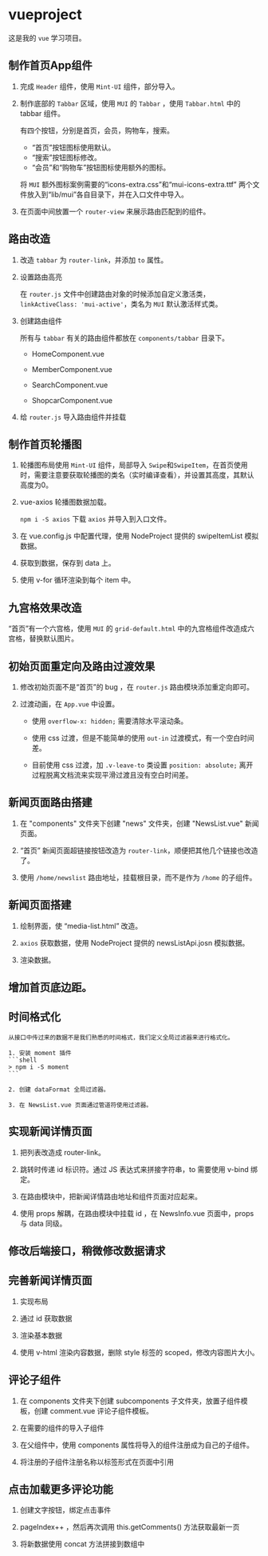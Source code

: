 # vueproject

这是我的 `vue` 学习项目。

## 制作首页App组件

1. 完成 `Header` 组件，使用 `Mint-UI` 组件，部分导入。

2. 制作底部的 `Tabbar` 区域，使用 `MUI` 的 `Tabbar` ，使用 `Tabbar.html` 中的 tabbar 组件。

    有四个按钮，分别是首页，会员，购物车，搜索。

    - “首页”按钮图标使用默认。
    - “搜索”按钮图标修改。
    - “会员”和“购物车”按钮图标使用额外的图标。
    
    将 `MUI` 额外图标案例需要的“icons-extra.css”和“mui-icons-extra.ttf” 两个文件放入到“lib/mui”各自目录下，并在入口文件中导入。

3. 在页面中间放置一个 `router-view` 来展示路由匹配到的组件。

## 路由改造

1. 改造 `tabbar` 为 `router-link`，并添加 `to` 属性。

2. 设置路由高亮

    在 `router.js` 文件中创建路由对象的时候添加自定义激活类，`linkActiveClass: 'mui-active'`，类名为 `MUI` 默认激活样式类。

3. 创建路由组件

    所有与 `tabbar` 有关的路由组件都放在 `components/tabbar` 目录下。

    - HomeComponent.vue

    - MemberComponent.vue

    - SearchComponent.vue

    - ShopcarComponent.vue

4. 给 `router.js` 导入路由组件并挂载

## 制作首页轮播图

1. 轮播图布局使用 `Mint-UI` 组件，局部导入 `Swipe`和`SwipeItem`，在首页使用时，需要注意要获取轮播图的类名（实时编译查看），并设置其高度，其默认高度为0。

2. vue-axios 轮播图数据加载。

    `npm i -S axios` 下载 `axios` 并导入到入口文件。

3. 在 vue.config.js 中配置代理，使用 NodeProject 提供的 swipeItemList 模拟数据。

4. 获取到数据，保存到 data 上。

5. 使用 v-for 循环渲染到每个 item 中。

## 九宫格效果改造

“首页”有一个六宫格，使用 `MUI` 的 `grid-default.html` 中的九宫格组件改造成六宫格，替换默认图片。

## 初始页面重定向及路由过渡效果

1. 修改初始页面不是“首页”的 bug ，在 `router.js` 路由模块添加重定向即可。

2. 过渡动画，在 `App.vue` 中设置。

    - 使用 `overflow-x: hidden;` 需要清除水平滚动条。

    - 使用 css 过渡，但是不能简单的使用 `out-in` 过渡模式，有一个空白时间差。

    - 目前使用 css 过渡，加 `.v-leave-to` 类设置 `position: absolute;` 离开过程脱离文档流来实现平滑过渡且没有空白时间差。

## 新闻页面路由搭建

1. 在 "components" 文件夹下创建 "news" 文件夹，创建 "NewsList.vue" 新闻页面。

2. “首页” 新闻页面超链接按钮改造为 `router-link`，顺便把其他几个链接也改造了。

3. 使用 `/home/newslist` 路由地址，挂载根目录，而不是作为 `/home` 的子组件。

## 新闻页面搭建

1. 绘制界面，使 “media-list.html” 改造。

2. `axios` 获取数据，使用 NodeProject 提供的 newsListApi.josn 模拟数据。

3. 渲染数据。

## 增加首页底边距。

## 时间格式化

    从接口中传过来的数据不是我们熟悉的时间格式，我们定义全局过滤器来进行格式化。

    1. 安装 moment 插件
    ```shell
    > npm i -S moment
    ```

    2. 创建 dataFormat 全局过滤器。

    3. 在 NewsList.vue 页面通过管道符使用过滤器。

## 实现新闻详情页面

1. 把列表改造成 router-link。

2. 跳转时传递 id 标识符。通过 JS 表达式来拼接字符串，to 需要使用 v-bind 绑定。

3. 在路由模块中，把新闻详情路由地址和组件页面对应起来。

4. 使用 props 解耦，在路由模块中挂载 id ，在 NewsInfo.vue 页面中，props 与 data 同级。

## 修改后端接口，稍微修改数据请求

## 完善新闻详情页面

1. 实现布局

2. 通过 id 获取数据

3. 渲染基本数据

4. 使用 v-html 渲染内容数据，删除 style 标签的 scoped，修改内容图片大小。

## 评论子组件

1. 在 components 文件夹下创建 subcomponents 子文件夹，放置子组件模板，创建 comment.vue 评论子组件模板。

2. 在需要的组件的导入子组件

3. 在父组件中，使用 components 属性将导入的组件注册成为自己的子组件。

4. 将注册的子组件注册名称以标签形式在页面中引用

## 点击加载更多评论功能

1. 创建文字按钮，绑定点击事件

2. pageIndex++ ，然后再次调用 this.getComments() 方法获取最新一页

3. 将新数据使用 concat 方法拼接到数组中